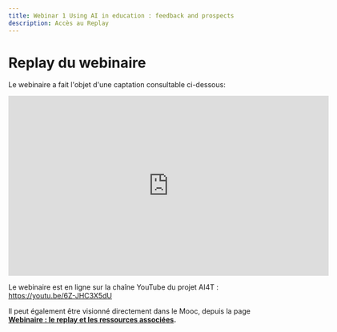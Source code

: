 ```yaml
---
title: Webinar 1 Using AI in education : feedback and prospects
description: Accès au Replay 
---
```



# Replay du webinaire

Le webinaire a fait l'objet d'une captation consultable ci-dessous: 

<center><iframe width="640" height="360" src="https://youtu.be/6Z-JHC3X5dU?rel=0&showinfo=0&cc_load_policy=1&hl=fr&modestbranding=1" frameborder="0" allowfullscreen></iframe></center>

Le webinaire est en ligne sur la chaîne YouTube du projet AI4T : https://youtu.be/6Z-JHC3X5dU

Il peut également être visionné directement dans le Mooc, depuis la page <a href="https://lms.fun-mooc.fr/courses/course-v1:inria+41032+session01/jump_to_id/8a616e237ffa4bc3affb2f94831a4e2b" target="_blank"><b>Webinaire : le replay et les ressources associées<b/></a>.
